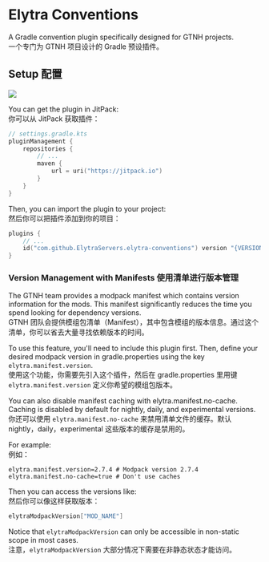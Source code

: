 # Elytra Conventions

A Gradle convention plugin specifically designed for GTNH projects.\
一个专门为 GTNH 项目设计的 Gradle 预设插件。

## Setup 配置

[![](https://jitpack.io/v/ElytraServers/elytra-conventions.svg)](https://jitpack.io/#ElytraServers/elytra-conventions)

You can get the plugin in JitPack:\
你可以从 JitPack 获取插件：

```kotlin
// settings.gradle.kts
pluginManagement {
	repositories {
		// ...
		maven {
			url = uri("https://jitpack.io")
		}
	}
}
```

Then, you can import the plugin to your project:\
然后你可以把插件添加到你的项目：

```kotlin
plugins {
	// ...
	id("com.github.ElytraServers.elytra-conventions") version "{VERSION_HERE}"
}
```

### Version Management with Manifests 使用清单进行版本管理

The GTNH team provides a modpack manifest which contains version information for the mods. This manifest significantly
reduces the time you spend looking for dependency versions.\
GTNH 团队会提供模组包清单（Manifest），其中包含模组的版本信息。通过这个清单，你可以省去大量寻找依赖版本的时间。

To use this feature, you'll need to include this plugin first. Then, define your desired modpack version in
gradle.properties using the key `elytra.manifest.version`.\
使用这个功能，你需要先引入这个插件，然后在 gradle.properties 里用键 `elytra.manifest.version` 定义你希望的模组包版本。

You can also disable manifest caching with elytra.manifest.no-cache. Caching is disabled by default for
nightly, daily, and experimental versions.\
你还可以使用 `elytra.manifest.no-cache` 来禁用清单文件的缓存。默认 nightly，daily，experimental 这些版本的缓存是禁用的。

For example:\
例如：

```properties
elytra.manifest.version=2.7.4 # Modpack version 2.7.4
elytra.manifest.no-cache=true # Don't use caches
```

Then you can access the versions like:\
然后你可以像这样获取版本：

```kotlin
elytraModpackVersion["MOD_NAME"]
```

Notice that `elytraModpackVersion` can only be accessible in non-static scope in most cases.\
注意，`elytraModpackVersion` 大部分情况下需要在非静态状态才能访问。
